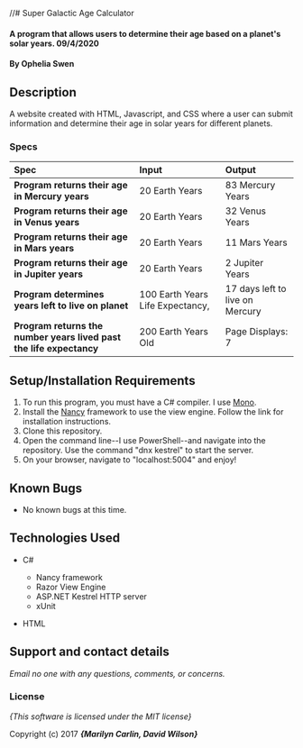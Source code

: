 //# Super Galactic Age Calculator

#### A program that allows users to determine their age based on a planet's solar years. 09/4/2020

#### By **Ophelia Swen**

## Description

A website created with HTML, Javascript, and CSS where a user can submit information and determine their age in solar years for different planets.


### Specs
| Spec | Input | Output |
| :-------------     | :------------- | :------------- |
| **Program returns their age in Mercury years** | 20 Earth Years| 83 Mercury Years |
| **Program returns their age in Venus years** | 20 Earth Years | 32 Venus Years |
| **Program returns their age in Mars years**| 20 Earth Years | 11 Mars Years |
| **Program returns their age in Jupiter years**| 20 Earth Years | 2 Jupiter Years |
| **Program determines years left to live on planet** | 100 Earth Years Life Expectancy,  | 17 days left to live on Mercury |
| **Program returns the number years lived past the life expectancy**| 200 Earth Years Old | Page Displays: 7 |

## Setup/Installation Requirements

1. To run this program, you must have a C# compiler. I use [Mono](http://www.mono-project.com).
2. Install the [Nancy](http://nancyfx.org/) framework to use the view engine. Follow the link for installation instructions.
3. Clone this repository.
4. Open the command line--I use PowerShell--and navigate into the repository. Use the command "dnx kestrel" to start the server.
5. On your browser, navigate to "localhost:5004" and enjoy!

## Known Bugs
* No known bugs at this time.

## Technologies Used
* C#
  * Nancy framework
  * Razor View Engine
  * ASP.NET Kestrel HTTP server
  * xUnit

* HTML

## Support and contact details

_Email no one with any questions, comments, or concerns._

### License

*{This software is licensed under the MIT license}*

Copyright (c) 2017 **_{Marilyn Carlin, David Wilson}_**